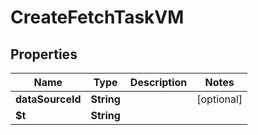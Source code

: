 

# CreateFetchTaskVM


## Properties

| Name | Type | Description | Notes |
|------------ | ------------- | ------------- | -------------|
|**dataSourceId** | **String** |  |  [optional] |
|**$t** | **String** |  |  |



